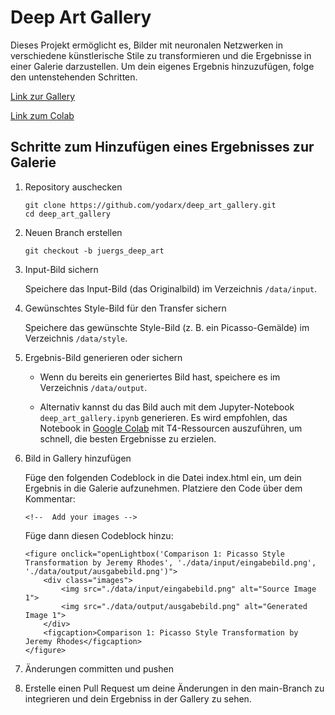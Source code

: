 # Deep Art Gallery

Dieses Projekt ermöglicht es, Bilder mit neuronalen Netzwerken in verschiedene künstlerische Stile zu transformieren und
die Ergebnisse in einer Galerie darzustellen. Um dein eigenes Ergebnis hinzuzufügen, folge den untenstehenden Schritten.

[Link zur Gallery](https://yodarx.github.io/deep_art_gallery/)

[Link zum Colab](https://colab.research.google.com/github/yodarx/deep_art_gallery/blob/main/deep_art_gallery.ipynb)
## Schritte zum Hinzufügen eines Ergebnisses zur Galerie

1. Repository auschecken

    ```
    git clone https://github.com/yodarx/deep_art_gallery.git
    cd deep_art_gallery
    ```

1. Neuen Branch erstellen
    ```
    git checkout -b juergs_deep_art
    ```
1. Input-Bild sichern

   Speichere das Input-Bild (das Originalbild) im Verzeichnis `/data/input`.

1. Gewünschtes Style-Bild für den Transfer sichern

   Speichere das gewünschte Style-Bild (z. B. ein Picasso-Gemälde) im Verzeichnis `/data/style`.

1. Ergebnis-Bild generieren oder sichern

    * Wenn du bereits ein generiertes Bild hast, speichere es im Verzeichnis `/data/output`.

    * Alternativ kannst du das Bild auch mit dem Jupyter-Notebook `deep_art_gallery.ipynb` generieren. Es wird
      empfohlen, das
      Notebook in [Google Colab](https://colab.research.google.com/github/yodarx/deep_art_gallery/blob/main/deep_art_gallery.ipynb) mit T4-Ressourcen auszuführen, um schnell, die besten Ergebnisse zu erzielen.

1. Bild in Gallery hinzufügen

   Füge den folgenden Codeblock in die Datei index.html ein, um dein Ergebnis in die Galerie aufzunehmen. Platziere den
   Code über dem Kommentar:
   ```
   <!--  Add your images -->
   ```

   Füge dann diesen Codeblock hinzu:

   ```
   <figure onclick="openLightbox('Comparison 1: Picasso Style Transformation by Jeremy Rhodes', './data/input/eingabebild.png', './data/output/ausgabebild.png')">
       <div class="images">
           <img src="./data/input/eingabebild.png" alt="Source Image 1">
           <img src="./data/output/ausgabebild.png" alt="Generated Image 1">
       </div>
       <figcaption>Comparison 1: Picasso Style Transformation by Jeremy Rhodes</figcaption>
   </figure>   
   ```

1. Änderungen committen und pushen
1. Erstelle einen Pull Request um deine Änderungen in den main-Branch zu integrieren und dein Ergebniss in der Gallery
   zu sehen.